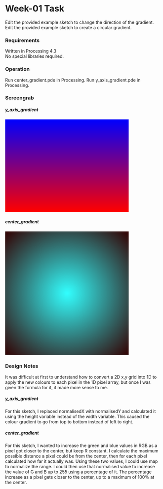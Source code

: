 # Week-01 Task
Edit the provided example sketch to change the direction of the gradient.
Edit the provided example sketch to create a circular gradient.
### Requirements
Written in Processing 4.3\
No special libraries required.

### Operation
Run center_gradient.pde in Processing.
Run y_axis_gradient.pde in Processing.

### Screengrab

##### y_axis_gradient
![Second Iteration](y_axis_gradient\y_axis_gradient_screenshot.png)

##### center_gradient
![Second Iteration](center_gradient\center_gradient_screenshot.png)


### Design Notes
It was difficult at first to understand how to convert a 2D x,y grid into 1D to apply the new colours to each pixel in the 1D pixel array, but once I was given the formula for it, it made more sense to me. 

##### y_axis_gradient
For this sketch, I replaced normalisedX with normalisedY and calculated it using the height variable instead of the width variable. This caused the colour gradient to go from top to bottom instead of left to right.

##### center_gradient
For this sketch, I wanted to increase the green and blue values in RGB as a pixel got closer to the center, but keep R constant. 
I calculate the maximum possible distance a pixel could be from the center, then for each pixel calculated how far it actually was. Using these two values, I could use map to normalize the range. I could then use that normalised value to increase the value of G and B up to 255 using a percentage of it. The percentage increase as a pixel gets closer to the center, up to a maximum of 100% at the center.